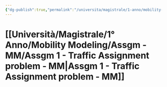 ```yaml
---
{"dg-publish":true,"permalink":"/universita/magistrale/1-anno/mobility-modeling/assgm-mm/assgm-1-traffic-assignment-problem-mm/"}
---
```



# [[Università/Magistrale/1° Anno/Mobility Modeling/Assgm - MM/Assgm 1 - Traffic Assignment problem - MM\|Assgm 1 - Traffic Assignment problem - MM]]




